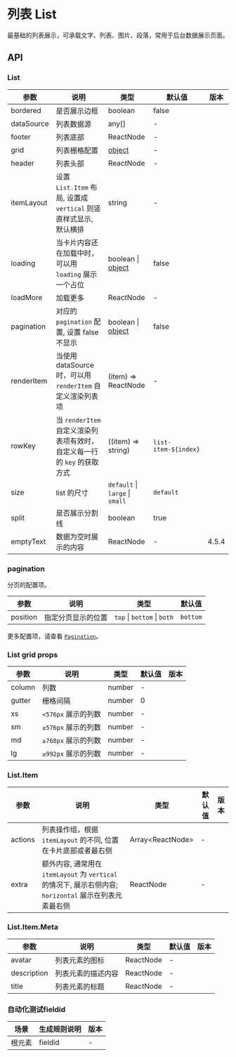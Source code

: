 # 列表 List

最基础的列表展示，可承载文字、列表、图片、段落，常用于后台数据展示页面。

## API

### List

<!--List-->
| 参数 | 说明 | 类型 | 默认值 | 版本 |
| --- | --- | --- | --- | --- |
| bordered | 是否展示边框 | boolean | false |  |
| dataSource | 列表数据源 | any\[] | - |  |
| footer | 列表底部 | ReactNode | - |  |
| grid | 列表栅格配置 | [object](/website/#/detail/component/wui-layout/other?tab=api) | - |  |
| header | 列表头部 | ReactNode | - |  |
| itemLayout | 设置 `List.Item` 布局, 设置成 `vertical` 则竖直样式显示, 默认横排 | string | - |  |
| loading | 当卡片内容还在加载中时，可以用 `loading` 展示一个占位 | boolean \| [object](/website/#/detail/component/wui-spin/other?tab=api) | false |  |
| loadMore | 加载更多 | ReactNode | - |  |
| pagination | 对应的 `pagination` 配置, 设置 false 不显示 | boolean \| [object](/website/#/detail/component/wui-pagination/other?tab=api) | false |  |
| renderItem | 当使用 dataSource 时，可以用 `renderItem` 自定义渲染列表项 | (item) => ReactNode | - |  |
| rowKey | 当 `renderItem` 自定义渲染列表项有效时，自定义每一行的 `key` 的获取方式 | ((item) => string) | `list-item-${index}` |  |
| size | list 的尺寸 | `default` \| `large` \| `small` | `default` |  |
| split | 是否展示分割线 | boolean | true |  |
| emptyText | 数据为空时展示的内容 |ReactNode | - | 4.5.4 |

### pagination

分页的配置项。

| 参数 | 说明 | 类型 | 默认值 |
| --- | --- | --- | --- |
| position | 指定分页显示的位置 | `top` \| `bottom` \| `both` | `bottom` |

更多配置项，请查看 [`Pagination`](/components/pagination/)。

### List grid props

| 参数 | 说明 | 类型 | 默认值 | 版本 |
| --- | --- | --- | --- | --- |
| column | 列数 | number | - |  |
| gutter | 栅格间隔 | number | 0 |  |
| xs | `<576px` 展示的列数 | number | - |  |
| sm | `≥576px` 展示的列数 | number | - |  |
| md | `≥768px` 展示的列数 | number | - |  |
| lg | `≥992px` 展示的列数 | number | - |  |

### List.Item

<!--List.Item-->
| 参数 | 说明 | 类型 | 默认值 | 版本 |
| --- | --- | --- | --- | --- |
| actions | 列表操作组，根据 `itemLayout` 的不同, 位置在卡片底部或者最右侧 | Array&lt;ReactNode> | - |  |
| extra | 额外内容, 通常用在 `itemLayout` 为 `vertical` 的情况下, 展示右侧内容; `horizontal` 展示在列表元素最右侧 | ReactNode | - |  |

### List.Item.Meta

<!--List.Item.Meta-->
| 参数 | 说明 | 类型 | 默认值 | 版本 |
| --- | --- | --- | --- | --- |
| avatar | 列表元素的图标 | ReactNode | - |  |
| description | 列表元素的描述内容 | ReactNode | - |  |
| title | 列表元素的标题 | ReactNode | - |  |

### 自动化测试fieldid
| 场景 | 生成规则说明 | 版本 |
| --- | --- | --- |
| 根元素 | fieldid  | - 